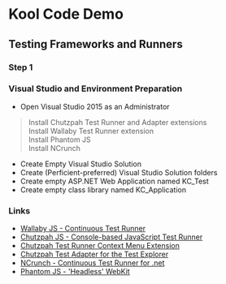 # Kool Code Demo
## Testing Frameworks and Runners

### Step 1

### Visual Studio and Environment Preparation
+ Open Visual Studio 2015 as an Administrator
> Install Chutzpah Test Runner and Adapter extensions  
> Install Wallaby Test Runner extension  
> Install Phantom JS  
> Install NCrunch  

+ Create Empty Visual Studio Solution 
+ Create (Perficient-preferred) Visual Studio Solution folders
+ Create empty ASP.NET Web Application named KC_Test  
+ Create empty class library named KC_Application  

### Links

- [Wallaby JS - Continuous Test Runner](https://wallabyjs.com)
- [Chutzpah JS - Console-based JavaScript Test Runner](http://mmanela.github.io/chutzpah/)
- [Chutzpah Test Runner Context Menu Extension](https://visualstudiogallery.msdn.microsoft.com/71a4e9bd-f660-448f-bd92-f5a65d39b7f0)
- [Chutzpah Test Adapter for the Test Explorer](https://visualstudiogallery.msdn.microsoft.com/f8741f04-bae4-4900-81c7-7c9bfb9ed1fe)
- [NCrunch - Continuous Test Runner for .net](http://www.ncrunch.net/)
- [Phantom JS - 'Headless' WebKit](http://phantomjs.org/)
